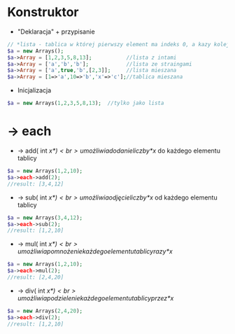 # Konstruktor
* "Deklaracja" + przypisanie
```php
// *lista - tablica w której pierwszy element ma indeks 0, a kazy kolejny element ma indeks o jeden większy
$a = new Arrays();
$a->Array = [1,2,3,5,8,13];           //lista z intami
$a->Array = ['a','b','b'];            //lista ze straingami
$a->Array = ['a',true,'b',[2,3]];     //lista mieszana
$a->Array = [1=>'a',10=>'b','x'=>'c'];//tablica mieszana
```
* Inicjalizacja
```php
$a = new Arrays(1,2,3,5,8,13);  //tylko jako lista
```
# -> each
* -> add( int *$x* )<br>
umożliwia dodanie liczby *$x* do każdego elementu tablicy
```php
$a = new Arrays(1,2,10);
$a->each->add(2);
//result: [3,4,12]
```
* -> sub( int *$x* )<br>
umożliwia odjęcie liczby *$x* od każdego elementu tablicy
```php
$a = new Arrays(3,4,12);
$a->each->sub(2);
//result: [1,2,10]
```
* -> mul( int *$x* )<br>
umożliwia pomnożenie każdego elementu tablicy razy *$x*
```php
$a = new Arrays(1,2,10);
$a->each->mul(2);
//result: [2,4,20]
```
* -> div( int *$x* )<br>
umożliwia podzielenie każdego elementu tablicy przez *$x*
```php
$a = new Arrays(2,4,20);
$a->each->div(2);
//result: [1,2,10]
```
